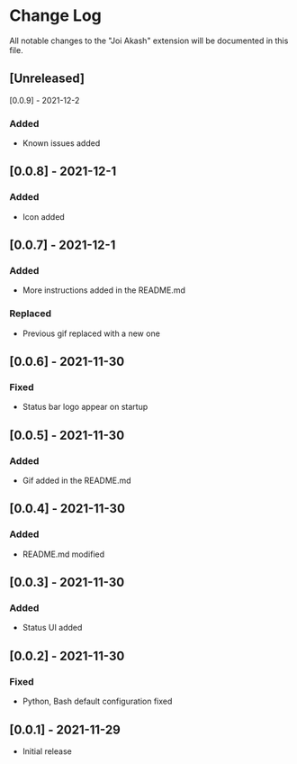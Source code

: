 # Change Log

All notable changes to the "Joi Akash" extension will be documented in this file.

## [Unreleased]

[0.0.9] - 2021-12-2

### Added

- Known issues added

## [0.0.8] - 2021-12-1

### Added

- Icon added

## [0.0.7] - 2021-12-1

### Added

- More instructions added in the README.md

### Replaced

- Previous gif replaced with a new one

## [0.0.6] - 2021-11-30

### Fixed

- Status bar logo appear on startup

## [0.0.5] - 2021-11-30

### Added

- Gif added in the README.md

## [0.0.4] - 2021-11-30

### Added

- README.md modified

## [0.0.3] - 2021-11-30

### Added

- Status UI added

## [0.0.2] - 2021-11-30

### Fixed

- Python, Bash default configuration fixed

## [0.0.1] - 2021-11-29

- Initial release

